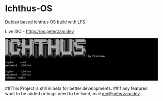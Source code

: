 # Ichthus-OS
Debian based Ichthus OS build with LFS

Live ISO - https://os.peterzam.dev

![Alt text](https://raw.githubusercontent.com/peterzam/Ichthus-OS/master/Screenshot.png?raw=true)

##This Project is still in beta for better developments.
##If any features want to be added or bugs need to be fixed, mail me@peterzam.dev.
